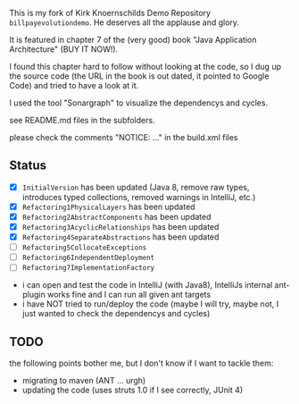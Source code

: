 This is my fork of Kirk Knoernschilds Demo Repository `billpayevolutiondemo`. He deserves all the applause and glory.

It is featured in chapter 7 of the (very good) book "Java Application Architecture" (BUY IT NOW!).

I found this chapter hard to follow without looking at the code, 
so I dug up the source code (the URL in the book is out dated, it pointed to Google Code)
and tried to have a look at it.

I used the tool "Sonargraph" to visualize the dependencys and cycles.

see README.md files in the subfolders.

please check the comments "NOTICE: ..." in the build.xml files

## Status

* [x] `InitialVersion` has been updated (Java 8, remove raw types, introduces typed collections, removed warnings in IntelliJ, etc.)
* [x] `Refactoring1PhysicalLayers` has been updated
* [x] `Refactoring2AbstractComponents` has been updated
* [x] `Refactoring3AcyclicRelationships` has been updated
* [x] `Refactoring4SeparateAbstractions` has been updated
* [ ] `Refactoring5CollocateExceptions`
* [ ] `Refactoring6IndependentDeployment`
* [ ] `Refactoring7ImplementationFactory`

* i can open and test the code in IntelliJ (with Java8), IntelliJs internal ant-plugin works fine and I can run all given ant targets
* i have NOT tried to run/deploy the code (maybe I will try, maybe not, I just wanted to check the dependencys and cycles)

## TODO

the following points bother me, but I don't know if I want to tackle them:

* migrating to maven (ANT ... urgh)
* updating the code (uses struts 1.0 if I see correctly, JUnit 4)
